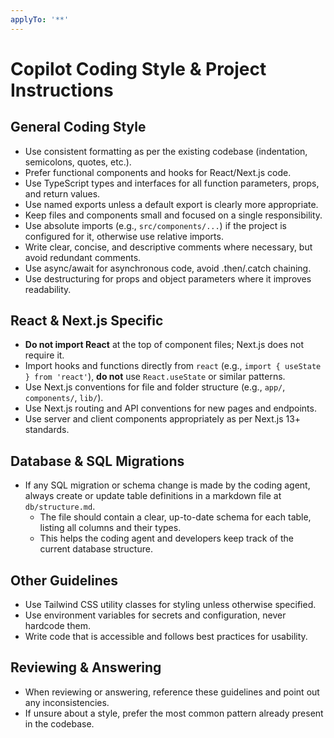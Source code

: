 ```yaml
---
applyTo: '**'
---
```



# Copilot Coding Style & Project Instructions

## General Coding Style
- Use consistent formatting as per the existing codebase (indentation, semicolons, quotes, etc.).
- Prefer functional components and hooks for React/Next.js code.
- Use TypeScript types and interfaces for all function parameters, props, and return values.
- Use named exports unless a default export is clearly more appropriate.
- Keep files and components small and focused on a single responsibility.
- Use absolute imports (e.g., `src/components/...`) if the project is configured for it, otherwise use relative imports.
- Write clear, concise, and descriptive comments where necessary, but avoid redundant comments.
- Use async/await for asynchronous code, avoid .then/.catch chaining.
- Use destructuring for props and object parameters where it improves readability.

## React & Next.js Specific
- **Do not import React** at the top of component files; Next.js does not require it.
- Import hooks and functions directly from `react` (e.g., `import { useState } from 'react'`), **do not** use `React.useState` or similar patterns.
- Use Next.js conventions for file and folder structure (e.g., `app/`, `components/`, `lib/`).
- Use Next.js routing and API conventions for new pages and endpoints.
- Use server and client components appropriately as per Next.js 13+ standards.

## Database & SQL Migrations
- If any SQL migration or schema change is made by the coding agent, always create or update table definitions in a markdown file at `db/structure.md`.
	- The file should contain a clear, up-to-date schema for each table, listing all columns and their types.
	- This helps the coding agent and developers keep track of the current database structure.

## Other Guidelines
- Use Tailwind CSS utility classes for styling unless otherwise specified.
- Use environment variables for secrets and configuration, never hardcode them.
- Write code that is accessible and follows best practices for usability.

## Reviewing & Answering
- When reviewing or answering, reference these guidelines and point out any inconsistencies.
- If unsure about a style, prefer the most common pattern already present in the codebase.
